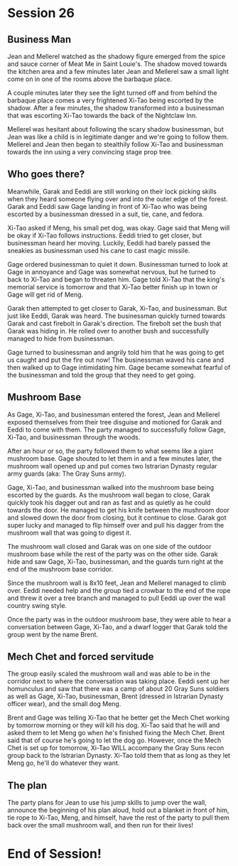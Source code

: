 # Session 26

## Business Man

Jean and Mellerel watched as the shadowy figure emerged from the spice and sauce corner of Meat Me in Saint Louie's. The shadow moved towards the kitchen area and a few minutes later Jean and Mellerel saw a small light come on in one of the rooms above the barbaque place. 

A couple minutes later they see the light turned off and from behind the barbaque place comes a very frightened Xi-Tao being escorted by the shadow. After a few minutes, the shadow transformed into a businessman that was escorting Xi-Tao towards the back of the Nightclaw Inn. 

Mellerel was hesitant about following the scary shadow businessman, but Jean was like a child is in legitimate danger and we're going to follow them. Mellerel and Jean then began to stealthily follow Xi-Tao and businessman towards the inn using a very convincing stage prop tree. 

## Who goes there?

Meanwhile, Garak and Eeddi are still working on their lock picking skills when they heard someone flying over and into the outer edge of the forest. Garak and Eeddi saw Gage landing in front of Xi-Tao who was being escorted by a businessman dressed in a suit, tie, cane, and fedora. 

Xi-Tao asked if Meng, his small pet dog, was okay. Gage said that Meng will be okay if Xi-Tao follows instructions. Eeddi tried to get closer, but businessman heard her moving. Luckily, Eeddi had barely passed the sneakies as businessman used his cane to cast magic missile. 

Gage ordered businessman to quiet it down. Businessman turned to look at Gage in annoyance and Gage was somewhat nervous, but he turned to back to Xi-Tao and began to threaten him. Gage told Xi-Tao that the king's memorial service is tomorrow and that Xi-Tao better finish up in town or Gage will get rid of Meng. 

Garak then attempted to get closer to Garak, Xi-Tao, and businessman. But just like Eeddi, Garak was heard. The businessman quickly turned towards Garak and cast firebolt in Garak's direction. The firebolt set the bush that Garak was hiding in. He rolled over to another bush and successfully managed to hide from businessman. 

Gage turned to businessman and angrily told him that he was going to get us caught and put the fire out now! The businessman waved his cane and then walked up to Gage intimidating him. Gage became somewhat fearful of the businessman and told the group that they need to get going. 

## Mushroom Base

As Gage, Xi-Tao, and businessman entered the forest, Jean and Mellerel exposed themselves from their tree disguise and motioned for Garak and Eeddi to come with them. The party managed to successfully follow Gage, Xi-Tao, and businessman through the woods.

After an hour or so, the party followed them to what seems like a giant mushroom base. Gage shouted to let them in and a few minutes later, the mushroom wall opened up and put comes two Istrarian Dynasty regular army guards (aka: The Gray Suns army). 

Gage, Xi-Tao, and businessman walked into the mushroom base being escorted by the guards. As the mushroom wall began to close, Garak quickly took his dagger out and ran as fast and as quietly as he could towards the door. He managed to get his knife between the mushroom door and slowed down the door from closing, but it continue to close. Garak got super lucky and managed to flip himself over and pull his dagger from the mushroom wall that was going to digest it. 

The mushroom wall closed and Garak was on one side of the outdoor mushroom base while the rest of the party was on the other side. Garak hide and saw Gage, Xi-Tao, businessman, and the guards turn right at the end of the mushroom base corridor. 

Since the mushroom wall is 8x10 feet, Jean and Mellerel managed to climb over. Eeddi needed help and the group tied a crowbar to the end of the rope and threw it over a tree branch and managed to pull Eeddi up over the wall country swing style. 

Once the party was in the outdoor mushroom base, they were able to hear a conversation between Gage, Xi-Tao, and a dwarf logger that Garak told the group went by the name Brent. 

## Mech Chet and forced servitude

The group easily scaled the mushroom wall and was able to be in the corridor next to where the conversation was taking place. Eeddi sent up her homunculus and saw that there was a camp of about 20 Gray Suns soldiers as well as Gage, Xi-Tao, businessman, Brent (dressed in Istrarian Dynasty officer wear), and the small dog Meng. 

Brent and Gage was telling Xi-Tao that he better get the Mech Chet working by tomorrow morning or they will kill his dog. Xi-Tao said that he will and asked them to let Meng go when he's finished fixing the Mech Chet. Brent said that of course he's going to let the dog go. However, once the Mech Chet is set up for tomorrow, Xi-Tao WILL accompany the Gray Suns recon group back to the Istrarian Dynasty. Xi-Tao told them that as long as they let Meng go, he'll do whatever they want. 

## The plan

The party plans for Jean to use his jump skills to jump over the wall, announce the beginning of his plan aloud, hold out a blanket in front of him, tie rope to Xi-Tao, Meng, and himself, have the rest of the party to pull them back over the small mushroom wall, and then run for their lives!

# End of Session! 